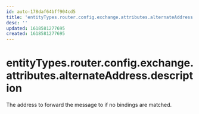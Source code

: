 ```yaml
---
id: auto-178daf64bff904cd5
title: 'entityTypes.router.config.exchange.attributes.alternateAddress.description'
desc: ''
updated: 1618581277695
created: 1618581277695
---
```

# entityTypes.router.config.exchange.attributes.alternateAddress.description

The address to forward the message to if no bindings are matched.